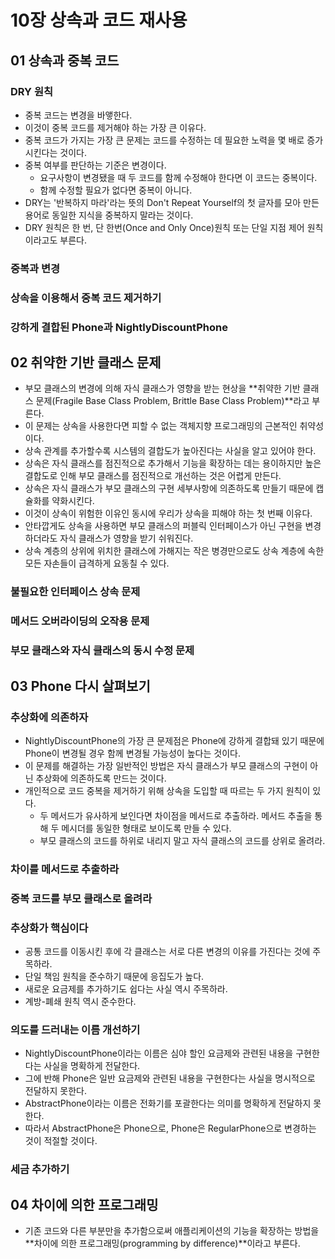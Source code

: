 # 10장 상속과 코드 재사용

## 01 상속과 중복 코드

### DRY 원칙

* 중복 코드는 변경을 바앻한다.
* 이것이 중복 코드를 제거해야 하는 가장 큰 이유다.
* 중복 코드가 가지는 가장 큰 문제는 코드를 수정하는 데 필요한 노력을 몇 배로 증가시킨다는 것이다.
* 중복 여부를 판단하는 기준은 변경이다.
    * 요구사항이 변경됐을 때 두 코드를 함께 수정해야 한다면 이 코드는 중복이다.
    * 함께 수정할 필요가 없다면 중복이 아니다.
* DRY는 '반복하지 마라'라는 뜻의 Don't Repeat Yourself의 첫 글자를 모아 만든 용어로 동일한 지식을 중복하지 말라는 것이다.
* DRY 원칙은 한 번, 단 한번(Once and Only Once)원칙 또는 단일 지점 제어 원칙이라고도 부른다.



### 중복과 변경





### 상속을 이용해서 중복 코드 제거하기





### 강하게 결합된 Phone과 NightlyDiscountPhone





## 02 취약한 기반 클래스 문제

* 부모 클래스의 변경에 의해 자식 클래스가 영향을 받는 현상을 **취약한 기반 클래스 문제(Fragile Base Class Problem, Brittle Base Class Problem)**라고 부른다.
* 이 문제는 상속을 사용한다면 피할 수 없는 객체지향 프로그래밍의 근본적인 취약성이다.
* 상속 관계를 추가할수록 시스템의 결합도가 높아진다는 사실을 알고 있어야 한다.
* 상속은 자식 클래스를 점진적으로 추가해서 기능을 확장하는 데는 용이하지만 높은 결합도로 인해 부모 클래스를 점진적으로 개선하는 것은 어렵게 만든다.
* 상속은 자식 클래스가 부모 클래스의 구현 세부사항에 의존하도록 만들기 때문에 캡슐화를 약화시킨다.
* 이것이 상속이 위험한 이유인 동시에 우리가 상속을 피해야 하는 첫 번째 이유다.
* 안타깝게도 상속을 사용하면 부모 클래스의 퍼블릭 인터페이스가 아닌 구현을 변경하더라도 자식 클래스가 영향을 받기 쉬워진다.
* 상속 계층의 상위에 위치한 클래스에 가해지는 작은 병경만으로도 상속 계층에 속한 모든 자손들이 급격하게 요동칠 수 있다.



### 불필요한 인터페이스 상속 문제





### 메서드 오버라이딩의 오작용 문제





### 부모 클래스와 자식 클래스의 동시 수정 문제





## 03 Phone 다시 살펴보기

### 추상화에 의존하자

* NightlyDiscountPhone의 가장 큰 문제점은 Phone에 강하게 결합돼 있기 때문에 Phone이 변경될 경우 함께 변경될 가능성이 높다는 것이다.
* 이 문제를 해결하는 가장 일반적인 방법은 자식 클래스가 부모 클래스의 구현이 아닌 추상화에 의존하도록 만드는 것이다.
* 개인적으로 코드 중복을 제거하기 위해 상속을 도입할 때 따르는 두 가지 원칙이 있다.
    * 두 메서드가 유사하게 보인다면 차이점을 메서드로 추출하라. 메서드 추출을 통해 두 메시더를 동일한 형태로 보이도록 만들 수 있다.
    * 부모 클래스의 코드를 하위로 내리지 말고 자식 클래스의 코드를 상위로 올려라. 



### 차이를 메서드로 추출하라





### 중복 코드를 부모 클래스로 올려라





### 추상화가 핵심이다

* 공통 코드를 이동시킨 후에 각 클래스는 서로 다른 변경의 이유를 가진다는 것에 주목하라.
* 단일 책임 원칙을 준수하기 때문에 응집도가 높다.
* 새로운 요금제를 추가하기도 쉽다는 사실 역시 주목하라.
* 계방-폐쇄 원칙 역시 준수한다.



### 의도를 드러내는 이름 개선하기

* NightlyDiscountPhone이라는 이름은 심야 할인 요금제와 관련된 내용을 구현한다는 사실을 명확하게 전달한다.
* 그에 반해 Phone은 일반 요금제와 관련된 내용을 구현한다는 사실을 명시적으로 전달하지 못한다.
* AbstractPhone이라는 이름은 전화기를 포괄한다는 의미를 명확하게 전달하지 못한다.
* 따라서 AbstractPhone은 Phone으로, Phone은 RegularPhone으로 변경하는 것이 적절할 것이다.



### 세금 추가하기





## 04 차이에 의한 프로그래밍

* 기존 코드와 다른 부분만을 추가함으로써 애플리케이션의 기능을 확장하는 방법을 **차이에 의한 프로그래밍(programming by difference)**이라고 부른다.











